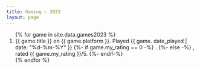 ```yaml
---
title: Gaming – 2023
layout: page
---
```


<ol reversed>
{% for game in site.data.games2023 %}
	<li {% if game.my_rating == 5 %}class="five-star"{% endif %}>
		<span class="title">{{ game.title }}</span> on <span class="platform">{{ game.platform }}</span>. Played {{ game. date_played | date: "%d-%m-%Y" }}
		{%- if game.my_rating == 0 -%}
		.
		{%- else -%}
		, <span class="rating">rated {{ game.my_rating }}/5</span>.
		{%- endif-%}
	</li>
{% endfor %}
</ol>